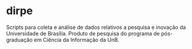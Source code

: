 # dirpe
Scripts para coleta e análise de dados relativos a pesquisa e inovação da Universidade de Brasília.
Produto de pesquisa do programa de pós-graduação em Ciência da Informação da UnB.
